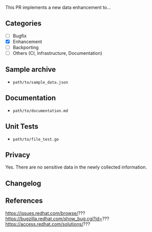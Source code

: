 <!-- Short description of the PR. What does it do? -->
This PR implements a new data enhancement to...

## Categories
<!-- Select the categories that your PR better fits on -->

- [ ] Bugfix
- [X] Enhancement
- [ ] Backporting
- [ ] Others (CI, Infrastructure, Documentation)

## Sample archive
<!-- Are these changes reflected in sample archive? -->

- `path/to/sample_data.json`

## Documentation
<!-- Are these changes reflected in documentation? -->

- `path/to/documentation.md`

## Unit Tests
<!-- If it includes new unit tests, list them down bellow -->

- `path/to/file_test.go`

## Privacy
<!-- Has data anonymization/privacy been considered by CCX? (e.g. external IP addresses) -->

Yes. There are no sensitive data in the newly collected information.

## Changelog
<!-- Was changelog updated? -->


## References
<!-- What are related references for this PR? -->

https://issues.redhat.com/browse/???
https://bugzilla.redhat.com/show_bug.cgi?id=???
https://access.redhat.com/solutions/???
